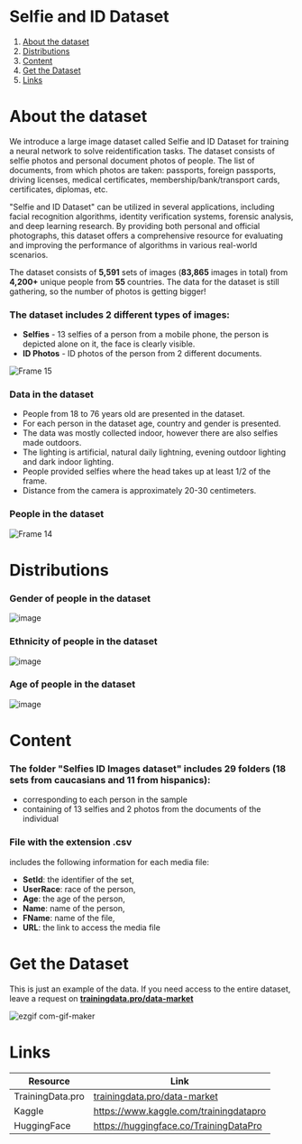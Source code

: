 # Selfie and ID Dataset
1. [ About the dataset ](#about)
2. [ Distributions ](#dist)
3. [ Content ](#cont)
4. [ Get the Dataset ](#getdat)
5. [ Links ](#link)

<a name="about"></a>
# About the dataset
We introduce a large image dataset called Selfie and ID Dataset for training a neural network to solve reidentification tasks. The dataset consists of selfie photos and personal document photos of people. The list of documents, from which photos are taken: passports, foreign passports, driving licenses, medical certificates, membership/bank/transport cards, certificates, diplomas, etc. 

"Selfie and ID Dataset" can be utilized in several applications, including facial recognition algorithms, identity verification systems, forensic analysis, and deep learning research. By providing both personal and official photographs, this dataset offers a comprehensive resource for evaluating and improving the performance of algorithms in various real-world scenarios.

The dataset consists of **5,591** sets of images (**83,865** images in total) from **4,200+** unique people from **55** countries. The data for the dataset is still gathering, so the number of photos is getting bigger!

### The dataset includes 2 different types of images:
- **Selfies** - 13 selfies of a person from a mobile phone, the person is depicted alone on it, the face is clearly visible.
- **ID Photos** - ID photos of the person from 2 different documents.

![Frame 15](https://github.com/Trainingdata-datamarket/TrainingData_All_datasets/assets/113421352/eb33a443-0dcb-4f35-9e1a-7a1ca7d49ea7)


### Data in the dataset
- People from 18 to 76 years old are presented in the dataset.
- For each person in the dataset age, country and gender is presented.
- The data was mostly collected indoor, however there are also selfies made outdoors.
- The lighting is artificial, natural daily lightning, evening outdoor lighting and dark indoor lighting.
- People provided selfies where the head takes up at least 1/2 of the frame.
- Distance from the camera is approximately 20-30 centimeters.

### People in the dataset

![Frame 14](https://github.com/Trainingdata-datamarket/TrainingData_All_datasets/assets/113421352/09a6b94b-acf8-4fc8-9fa7-e471c8609bb2)

<a name="dist"></a>
# Distributions

### Gender of people in the dataset

![image](https://github.com/Trainingdata-datamarket/TrainingData_All_datasets/assets/113421352/8adc6c60-d691-46d7-8099-8073da88464d)

### Ethnicity of people in the dataset

![image](https://github.com/Trainingdata-datamarket/TrainingData_All_datasets/assets/113421352/155d7bf1-8b7d-4dbc-a933-2aef7ad512eb)

### Age of people in the dataset

![image](https://github.com/Trainingdata-datamarket/TrainingData_All_datasets/assets/113421352/addf1668-200b-4abb-aab4-aca3b1ceda3c)


<a name="cont"></a>
# Content
### The folder **"Selfies ID Images dataset"** includes 29 folders (18 sets from caucasians and 11 from hispanics):
- corresponding to each person in the sample
- containing of 13 selfies and 2 photos from the documents of the individual

### File with the extension .csv
includes the following information for each media file:
- **SetId**: the identifier of the set,
- **UserRace**: race of the person,
- **Age**: the age of the person,
- **Name**: name of the person,
- **FName**: name of the file,
- **URL**: the link to access the media file

<a name="getdat"></a>
# Get the Dataset
This is just an example of the data. If you need access to the entire dataset, leave a request on **[trainingdata.pro/data-market](https://trainingdata.pro/data-market?utm_source=github&utm_medium=cpc&utm_campaign=selfieid)**

![ezgif com-gif-maker](https://github.com/Trainingdata-datamarket/TrainingData_All_datasets/assets/113421352/22c8daa2-ccef-4a22-a3bf-9e77676d6f2f)


<a name="link"></a>
# Links
| Resource | Link |
| --- | --- |
| TrainingData.pro | [trainingdata.pro/data-market](https://trainingdata.pro/data-market?utm_source=github&utm_medium=cpc&utm_campaign=selfieid) |
| Kaggle | https://www.kaggle.com/trainingdatapro |
| HuggingFace | https://huggingface.co/TrainingDataPro |

